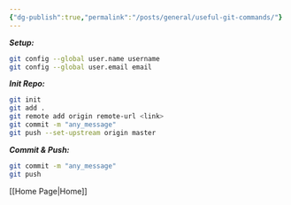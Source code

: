 ```yaml
---
{"dg-publish":true,"permalink":"/posts/general/useful-git-commands/"}
---
```



**_Setup:_**

```bash
git config --global user.name username
git config --global user.email email
```

**_Init Repo:_**

```bash
git init
git add .
git remote add origin remote-url <link>
git commit -m "any_message"
git push --set-upstream origin master
```

**_Commit & Push:_**

```bash
git commit -m "any_message"
git push
```

[[Home Page\|Home]]

